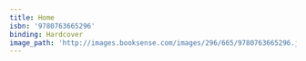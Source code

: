 ```yaml
---
title: Home
isbn: '9780763665296'
binding: Hardcover
image_path: 'http://images.booksense.com/images/296/665/9780763665296.jpg'
---
```


